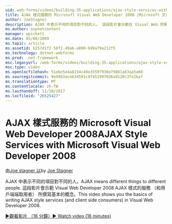 ```yaml
---
uid: web-forms/videos/building-35-applications/ajax-style-services-with-microsoft-visual-web-developer-2008
title: AJAX 樣式服務的 Microsoft Visual Web Developer 2008 |Microsoft 文件
author: JoeStagner
description: AJAX 中表示不同的項目對不同的人。 這段影片會示範在 Visual Web 供開發撰寫 AJAX 樣式的服務 （和用戶端端取用者） 的基本概念...
ms.author: aspnetcontent
manager: wpickett
ms.date: 05/08/2009
ms.topic: article
ms.assetid: b257d1f2-58f2-49ab-a800-b99a79a212f5
ms.technology: dotnet-webforms
ms.prod: .net-framework
msc.legacyurl: /web-forms/videos/building-35-applications/ajax-style-services-with-microsoft-visual-web-developer-2008
msc.type: video
ms.openlocfilehash: 51e6e5e4a8154c49e35597930e79881a63aa5a08
ms.sourcegitcommit: 9a9483aceb34591c97451997036a9120c3fe2baf
ms.translationtype: MT
ms.contentlocale: zh-TW
ms.lasthandoff: 11/10/2017
ms.locfileid: "26525427"
---
```

<a name="ajax-style-services-with-microsoft-visual-web-developer-2008"></a><span data-ttu-id="df1d6-104">AJAX 樣式服務的 Microsoft Visual Web Developer 2008</span><span class="sxs-lookup"><span data-stu-id="df1d6-104">AJAX Style Services with Microsoft Visual Web Developer 2008</span></span>
====================
<span data-ttu-id="df1d6-105">由[Joe stagner 以](https://github.com/JoeStagner)</span><span class="sxs-lookup"><span data-stu-id="df1d6-105">by [Joe Stagner](https://github.com/JoeStagner)</span></span>

<span data-ttu-id="df1d6-106">AJAX 中表示不同的項目對不同的人。</span><span class="sxs-lookup"><span data-stu-id="df1d6-106">AJAX means different things to different people.</span></span> <span data-ttu-id="df1d6-107">這段影片會示範 Visual Web Developer 2008 AJAX 樣式的服務 （和用戶端端取用者） 所撰寫基本的概念。</span><span class="sxs-lookup"><span data-stu-id="df1d6-107">This video shows you the basics of writing AJAX style services (and client side consumers) in Visual Web Developer 2008.</span></span>

[<span data-ttu-id="df1d6-108">&#9654;觀看影片 （16 分鐘）</span><span class="sxs-lookup"><span data-stu-id="df1d6-108">&#9654; Watch video (16 minutes)</span></span>](https://channel9.msdn.com/Blogs/ASP-NET-Site-Videos/ajax-style-services-with-microsoft-visual-web-developer-2008)
